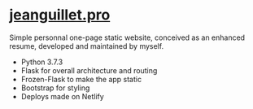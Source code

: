 # [jeanguillet.pro](https://jeanguillet.pro)

Simple personnal one-page static website, conceived as an enhanced resume, developed and maintained by myself.
- Python 3.7.3
- Flask for overall architecture and routing
- Frozen-Flask to make the app static
- Bootstrap for styling
- Deploys made on Netlify
